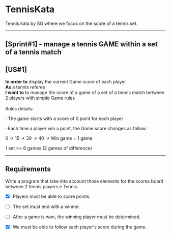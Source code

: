 # TennisKata
Tennis kata by SG where we focus on the score of a tennis set.

---

## [Sprint#1] - manage a tennis GAME within a set of a tennis match
## [US#1]
**In order to** display the current Game score of each player\
**As**  a tennis referee\
**I want to** to manage the score of a game of a set of a tennis match between 2 players with simple Game rules
<br>
<br>
Rules details:

·         The game starts with a score of 0 point for each player

·         Each time a player win a point, the Game score changes as follow:

0 -> 15 -> 30 -> 40 -> Win game = 1 game

1 set >= 6 games (2 games of difference)

---

Requirements
---

Write a program that take into account those elements for the scores board between 2 tennis players.e Tennis.

 

*[x] Players must be able to score points.

*[ ] The set must end with a winner.

*[ ] After a game is won, the winning player must be determined.

*[x] We must be able to follow each player's score during the game.